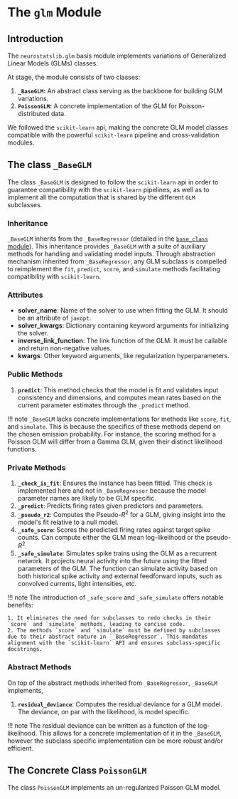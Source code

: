 # The `glm` Module

## Introduction

The `neurostatslib.glm` basis module implements variations of Generalized Linear Models (GLMs) classes. 

At stage, the module consists of two classes:

1. **`_BaseGLM`:** An abstract class serving as the backbone for building GLM variations.
2. **`PoissonGLM`:** A concrete implementation of the GLM for Poisson-distributed data.

We followed the `scikit-learn` api, making the concrete GLM model classes compatible with the powerful `scikit-learn` pipeline and cross-validation modules.

## The class `_BaseGLM`

The class `_BaseGLM` is designed to follow the `scikit-learn` api in order to guarantee compatibility with the `scikit-learn` pipelines, as well as to implement all the computation that is shared by the different `GLM` subclasses. 

### Inheritance

`_BaseGLM` inherits from the `_BaseRegressor` (detailed in the [`base_class` module](base_class.md)).  This inheritance provides `_BaseGLM` with a suite of auxiliary methods for handling and validating model inputs. Through abstraction mechanism inherited from `_BaseRegressor`, any GLM subclass is compelled to reimplement the `fit`, `predict`, `score`, and `simulate` methods facilitating compatibility with `scikit-learn`.

### Attributes

- **solver_name**: Name of the solver to use when fitting the GLM. It should be an attribute of `jaxopt`.
- **solver_kwargs**: Dictionary containing keyword arguments for initializing the solver.
- **inverse_link_function**: The link function of the GLM. It must be callable and return non-negative values.
- **kwargs**: Other keyword arguments, like regularization hyperparameters.


### Public Methods

1. **`predict`**: This method checks that the model is fit and validates input consistency and dimensions, and computes mean rates based on the current parameter estimates through the `_predict` method.

!!! note
     `_BaseGLM` lacks concrete implementations for methods like `score`, `fit`, and `simulate`. This is because the specifics of these methods depend on the chosen emission probability. For instance, the scoring method for a Poisson GLM will differ from a Gamma GLM, given their distinct likelihood functions.

### Private Methods

1. **`_check_is_fit`**: Ensures the instance has been fitted. This check is implemented here and not in `_BaseRegressor` because the model parameter names are likely to be GLM specific.
2. **`_predict`**: Predicts firing rates given predictors and parameters.
3. **`_pseudo_r2`**: Computes the Pseudo-$R^2$ for a GLM, giving insight into the model's fit relative to a null model.
4. **`_safe_score`**: Scores the predicted firing rates against target spike counts. Can compute either the GLM mean log-likelihood or the pseudo-$R^2$.
5. **`_safe_simulate`**: Simulates spike trains using the GLM as a recurrent network. It projects neural activity into the future using the fitted parameters of the GLM. The function can simulate activity based on both historical spike activity and external feedforward inputs, such as convolved currents, light intensities, etc.


!!! note
    The introduction of `_safe_score` and `_safe_simulate` offers notable benefits:

    1. It eliminates the need for subclasses to redo checks in their `score` and `simulate` methods, leading to concise code.
    2. The methods `score` and `simulate` must be defined by subclasses due to their abstract nature in `_BaseRegressor`. This mandates alignment with the `scikit-learn` API and ensures subclass-specific docstrings.

### Abstract Methods
On top of the abstract methods inherited from `_BaseRegressor`, `_BaseGLM` implements,

1. **`residual_deviance`**: Computes the residual deviance for a GLM model. The deviance, on par with the likelihood, is model specific.

!!! note
    The residual deviance can be written as a function of the log-likelihood. This allows for a concrete implementation of it in the `_BaseGLM`, however the subclass specific implementation can be more robust and/or efficient.

## The Concrete Class `PoissonGLM`

The class `PoissonGLM` implements an un-regularized Poisson GLM model. 

